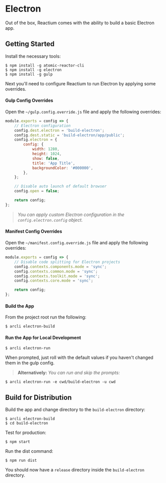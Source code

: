 # Electron

Out of the box, Reactium comes with the ability to build a basic Electron app.

## Getting Started

Install the necessary tools:

```
$ npm install -g atomic-reactor-cli
$ npm install -g electron
$ npm install -g gulp
```

Next you'll need to configure Reactium to run Electron by applying some overrides.

#### Gulp Config Overrides

Open the `~/gulp.config.override.js` file and apply the following overrides:

```js
module.exports = config => {
    // Electron configuration
    config.dest.electron = 'build-electron';
    config.dest.static = 'build-electron/app/public';
    config.electron = {
        config: {
            width: 1280,
            height: 1024,
            show: false,
            title: 'App Title',
            backgroundColor: '#000000',
        },
    };

    // Disable auto launch of default browser
    config.open = false;

    return config;
};
```

> _You can apply custom Electron configuration in the `config.electron.config` object._

#### Manifest Config Overrides

Open the `~/manifest.config.override.js` file and apply the following overrides:

```js
module.exports = config => {
    // Disable code splitting for Electron projects
    config.contexts.components.mode = 'sync';
    config.contexts.common.mode = 'sync';
    config.contexts.toolkit.mode = 'sync';
    config.contexts.core.mode = 'sync';

    return config;
};
```

#### Build the App

From the project root run the following:

```
$ arcli electron-build
```

#### Run the App for Local Development

```
$ arcli electron-run
```

When prompted, just roll with the default values if you haven't changed them in the gulp config.

> **Alternatively:** _You can run and skip the prompts:_

```
$ arcli electron-run -e cwd/build-electron -u cwd
```

## Build for Distribution

Build the app and change directory to the `build-electron` directory:

```
$ arcli electron-build
$ cd build-electron
```

Test for production:

```
$ npm start
```

Run the dist command:

```
$ npm run dist
```

You should now have a `release` directory inside the `build-electron` directory.
